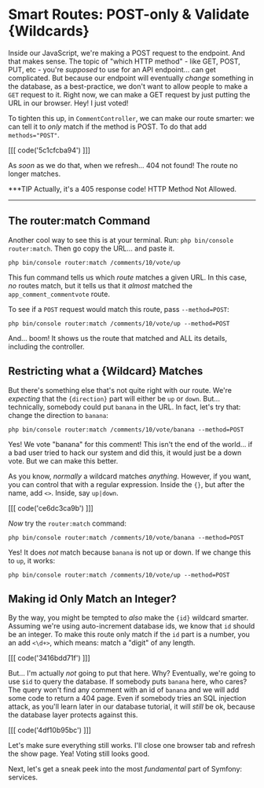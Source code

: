 # Smart Routes: POST-only & Validate {Wildcards}

Inside our JavaScript, we're making a POST request to the endpoint. And that
makes sense. The topic of "which HTTP method" - like GET, POST, PUT, etc -
you're *supposed* to use for an API endpoint... can get complicated. But because
our endpoint will eventually *change* something in the database, as a
best-practice, we don't want to allow people to make a `GET` request to it. Right
now, we can make a GET request by just putting the URL in our browser. Hey!
I just voted!

To tighten this up, in `CommentController`, we can make our route smarter: we can
tell it to *only* match if the method is POST. To do that add `methods="POST"`.

[[[ code('5c1cfcba94') ]]]

As *soon* as we do that, when we refresh... 404 not found! The route no longer
matches.

***TIP
Actually, it's a 405 response code! HTTP Method Not Allowed.
***

## The router:match Command

Another cool way to see this is at your terminal. Run:
`php bin/console router:match`. Then go copy the URL... and paste it.

```terminal-silent
php bin/console router:match /comments/10/vote/up
```

This fun command tells us which *route* matches a given URL. In this case,
*no* routes match, but it tells us that it *almost* matched the
`app_comment_commentvote` route.

To see if a `POST` request would match this route, pass `--method=POST`:

```terminal-silent
php bin/console router:match /comments/10/vote/up --method=POST
```

And... boom! It shows us the route that matched and ALL its details, including
the controller.

## Restricting what a {Wildcard} Matches

But there's something else that's not quite right with our route. We're *expecting*
that the `{direction}` part will either be `up` or `down`. But... technically,
somebody could put `banana` in the URL. In fact, let's try that: change the
direction to `banana`:

```terminal-silent
php bin/console router:match /comments/10/vote/banana --method=POST
```

Yes! We vote "banana" for this comment! This isn't the end of the world... if a
bad user tried to hack our system and did this, it would just be a down vote.
But we can make this better.

As you know, *normally* a wildcard matches *anything*. However, if you want, you
can control that with a regular expression. Inside the `{}`, but after the name,
add `<>`. Inside, say `up|down`.

[[[ code('ce6dc3ca9b') ]]]

*Now* try the `router:match` command:

```terminal-silent
php bin/console router:match /comments/10/vote/banana --method=POST
```

Yes! It does *not* match because `banana` is not up or down. If we change this
to `up`, it works:

```terminal-silent
php bin/console router:match /comments/10/vote/up --method=POST
```

## Making id Only Match an Integer?

By the way, you might be tempted to *also* make the `{id}` wildcard smarter.
Assuming we're using auto-increment database ids, we know that `id` should be
an integer. To make this route only match if the `id` part is a number, you an add
`<\d+>`, which means: match a "digit" of any length.

[[[ code('3416bdd71f') ]]]

But... I'm actually *not* going to put that here. Why? Eventually, we're going to
use `$id` to query the database. If somebody puts `banana` here, who cares? The
query won't find any comment with an id of `banana` and we will add some code to
return a 404 page. Even if somebody tries an SQL injection attack, as you'll learn
later in our database tutorial, it will *still* be ok, because the database layer
protects against this.

[[[ code('4df10b95bc') ]]]

Let's make sure everything still works. I'll close one browser tab and refresh the
show page. Yea! Voting still looks good.

Next, let's get a sneak peek into the most *fundamental* part of Symfony: services.
